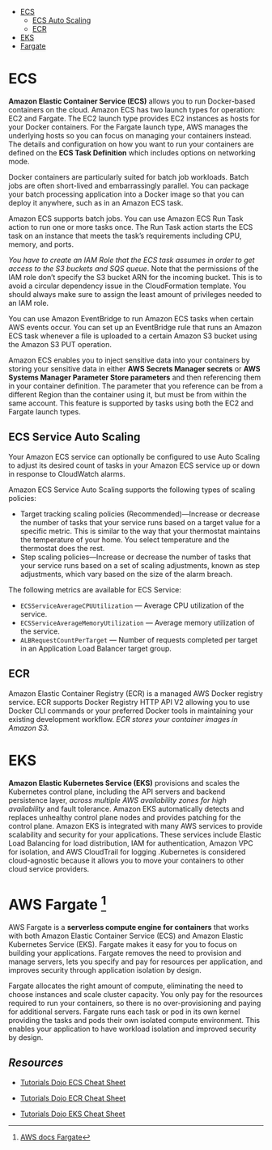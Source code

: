 - [ECS](#ecs)
    - [ECS Auto Scaling](#ecs-service-auto-scaling)
    - [ECR](#ecr)
- [EKS](#eks)
- [Fargate](#aws-fargate-fg)

# ECS
 
**Amazon Elastic Container Service (ECS)** allows you to run Docker-based containers on the cloud. Amazon ECS has two launch types for operation: EC2 and Fargate. The EC2 launch type provides EC2 instances as hosts for your Docker containers. For the Fargate launch type, AWS manages the underlying hosts so you can focus on managing your containers instead. The details and configuration on how you want to run your containers are defined on the **ECS Task Definition** which includes options on networking mode. 

Docker containers are particularly suited for batch job workloads. Batch jobs are often short-lived and embarrassingly parallel. You can package your batch processing application into a Docker image so that you can deploy it anywhere, such as in an Amazon ECS task.

Amazon ECS supports batch jobs. You can use Amazon ECS Run Task action to run one or more tasks once. The Run Task action starts the ECS task on an instance that meets the task’s requirements including CPU, memory, and ports.

*You have to create an IAM Role that the ECS task assumes in order to get access to the S3 buckets and SQS queue*. Note that the permissions of the IAM role don’t specify the S3 bucket ARN for the incoming bucket. This is to avoid a circular dependency issue in the CloudFormation template. You should always make sure to assign the least amount of privileges needed to an IAM role.

You can use Amazon EventBridge to run Amazon ECS tasks when certain AWS events occur. You can set up an EventBridge rule that runs an Amazon ECS task whenever a file is uploaded to a certain Amazon S3 bucket using the Amazon S3 PUT operation.

Amazon ECS enables you to inject sensitive data into your containers by storing your sensitive data in either **AWS Secrets Manager secrets** or **AWS Systems Manager Parameter Store parameters** and then referencing them in your container definition. The parameter that you reference can be from a different Region than the container using it, but must be from within the same account. This feature is supported by tasks using both the EC2 and Fargate launch types.

## ECS Service Auto Scaling

Your Amazon ECS service can optionally be configured to use Auto Scaling to adjust its desired count of tasks in your Amazon ECS service up or down in response to CloudWatch alarms.

Amazon ECS Service Auto Scaling supports the following types of scaling policies:
- Target tracking scaling policies (Recommended)—Increase or decrease the number of tasks that your service runs based on a target value for a specific metric. This is similar to the way that your thermostat maintains the temperature of your home. You select temperature and the thermostat does the rest.
- Step scaling policies—Increase or decrease the number of tasks that your service runs based on a set of scaling adjustments, known as step adjustments, which vary based on the size of the alarm breach.

The following metrics are available for ECS Service:
- `ECSServiceAverageCPUUtilization` — Average CPU utilization of the service.
- `ECSServiceAverageMemoryUtilization` — Average memory utilization of the service.
- `ALBRequestCountPerTarget` — Number of requests completed per target in an Application Load Balancer target group.

## ECR

Amazon Elastic Container Registry (ECR) is a managed AWS Docker registry service. ECR supports Docker Registry HTTP API V2 allowing you to use Docker CLI commands or your preferred Docker tools in maintaining your existing development workflow. *ECR stores your container images in Amazon S3.*

# EKS

**Amazon Elastic Kubernetes Service (EKS)** provisions and scales the Kubernetes control plane, including the API servers and backend persistence layer, *across multiple AWS availability zones for high availability* and fault tolerance. Amazon EKS automatically detects and replaces unhealthy control plane nodes and provides patching for the control plane. Amazon EKS is integrated with many AWS services to provide scalability and security for your applications. These services include Elastic Load Balancing for load distribution, IAM for authentication, Amazon VPC for isolation, and AWS CloudTrail for logging .Kubernetes is considered cloud-agnostic because it allows you to move your containers to other cloud service providers.

# AWS Fargate [^fg]

AWS Fargate is a **serverless compute engine for containers** that works with both Amazon Elastic Container Service (ECS) and Amazon Elastic Kubernetes Service (EKS). Fargate makes it easy for you to focus on building your applications. Fargate removes the need to provision and manage servers, lets you specify and pay for resources per application, and improves security through application isolation by design.

Fargate allocates the right amount of compute, eliminating the need to choose instances and scale cluster capacity. You only pay for the resources required to run your containers, so there is no over-provisioning and paying for additional servers. Fargate runs each task or pod in its own kernel providing the tasks and pods their own isolated compute environment. This enables your application to have workload isolation and improved security by design. 

[^fg]:[AWS docs Fargate](https://aws.amazon.com/fargate/)


## *Resources*

- [Tutorials Dojo ECS Cheat Sheet](https://tutorialsdojo.com/amazon-elastic-container-service-amazon-ecs/)

- [Tutorials Dojo ECR Cheat Sheet](https://tutorialsdojo.com/amazon-elastic-container-registry-amazon-ecr/)

- [Tutorials Dojo EKS Cheat Sheet](https://tutorialsdojo.com/amazon-elastic-kubernetes-service-eks/)
